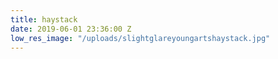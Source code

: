 ```yaml
---
title: haystack
date: 2019-06-01 23:36:00 Z
low_res_image: "/uploads/slightglareyoungartshaystack.jpg"
---
```


